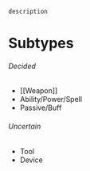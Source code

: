 `description`

# Subtypes


###### Decided
* [[Weapon]]
* Ability/Power/Spell
* Passive/Buff
###### Uncertain
* Tool
* Device

